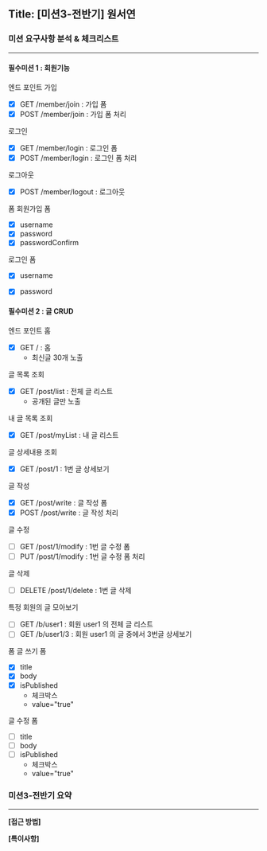 ## Title: [미션3-전반기] 원서연

### 미션 요구사항 분석 & 체크리스트

---

#### 필수미션 1 : 회원기능
엔드 포인트
가입
- [x] GET /member/join : 가입 폼
- [x] POST /member/join : 가입 폼 처리

로그인
- [x] GET /member/login : 로그인 폼
- [x] POST /member/login : 로그인 폼 처리

로그아웃
- [x] POST /member/logout : 로그아웃

폼
회원가입 폼
- [x] username
- [x] password
- [x] passwordConfirm

로그인 폼
- [x] username
- [x] password


#### 필수미션 2 : 글 CRUD
엔드 포인트
홈
- [x] GET / : 홈
  - 최신글 30개 노출

글 목록 조회
- [x] GET /post/list : 전체 글 리스트
  - 공개된 글만 노출

내 글 목록 조회
- [x] GET /post/myList : 내 글 리스트

글 상세내용 조회
- [x] GET /post/1 : 1번 글 상세보기

글 작성
- [x] GET /post/write : 글 작성 폼
- [x] POST /post/write : 글 작성 처리

글 수정
- [ ] GET /post/1/modify : 1번 글 수정 폼
- [ ] PUT /post/1/modify : 1번 글 수정 폼 처리

글 삭제
- [ ] DELETE /post/1/delete : 1번 글 삭제

특정 회원의 글 모아보기
- [ ] GET /b/user1 : 회원 user1 의 전체 글 리스트
- [ ] GET /b/user1/3 : 회원 user1 의 글 중에서 3번글 상세보기

폼
글 쓰기 폼
- [x] title
- [x] body
- [x] isPublished
  - 체크박스
  - value="true"

글 수정 폼
- [ ] title
- [ ] body
- [ ] isPublished
  - 체크박스
  - value="true"


### 미션3-전반기 요약

---

**[접근 방법]**


**[특이사항]**

